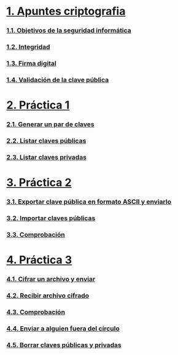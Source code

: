 # [1. Apuntes criptografia](https://github.com/PalomaR88/Criptografia/blob/master/Criptograf%C3%ADa2.md#criptograf%C3%ADa)
### [1.1. Objetivos de la seguridad informática](https://github.com/PalomaR88/Criptografia/blob/master/Criptograf%C3%ADa2.md#objetivos-de-la-seguridad-inform%C3%A1tica)
### [1.2. Integridad](https://github.com/PalomaR88/Criptografia/blob/master/Criptograf%C3%ADa2.md#integridad)
### [1.3. Firma digital](https://github.com/PalomaR88/Criptografia/blob/master/Criptograf%C3%ADa2.md#firma-digital)
### [1.4. Validación de la clave pública](https://github.com/PalomaR88/Criptografia/blob/master/Criptograf%C3%ADa2.md#validaci%C3%B3n-de-la-clave-p%C3%BAblica)
# [2. Práctica 1](https://github.com/PalomaR88/Criptografia/blob/master/EJERCICIOS.md#pr%C3%A1ctica-1)
### [2.1. Generar un par de claves](https://github.com/PalomaR88/Criptografia/blob/master/EJERCICIOS.md#1-genera-un-par-de-claves-p%C3%BAblica-y-privada-en-que-directorio-se-guarda-las-claves-de-un-usuario)
### [2.2. Listar claves públicas](https://github.com/PalomaR88/Criptografia/blob/master/EJERCICIOS.md#2-lista-las-claves-p%C3%BAblicas-que-tienes-en-tu-almac%C3%A9n-de-claves-explica-los-distintos-datos-que-nos-muestra-c%C3%B3mo-deber%C3%ADas-haber-generado-las-claves-para-indicar-por-ejemplo-que-tenga-un-1-mes-de-validez)
### [2.3. Listar claves privadas](https://github.com/PalomaR88/Criptografia/blob/master/EJERCICIOS.md#3-lista-las-claves-privadas-de-tu-almac%C3%A9n-de-claves)
# [3. Práctica 2](https://github.com/PalomaR88/Criptografia/blob/master/EJERCICIOS.md#pr%C3%A1ctica-2)
### [3.1. Exportar clave pública en formato ASCII y enviarlo](https://github.com/PalomaR88/Criptografia/blob/master/EJERCICIOS.md#1-exporta-tu-clave-p%C3%BAblica-en-formato-ascii-y-guardalo-en-un-archivo-nombre_apellidoasc-y-env%C3%ADalo-al-compa%C3%B1ero-con-el-que-vas-a-hacer-esta-pr%C3%A1ctica)
### [3.2. Importar claves públicas](https://github.com/PalomaR88/Criptografia/blob/master/EJERCICIOS.md#2-importa-las-claves-p%C3%BAblicas-recibidas-de-vuestro-compa%C3%B1ero)
### [3.3. Comprobación](https://github.com/PalomaR88/Criptografia/blob/master/EJERCICIOS.md#3-comprueba-que-las-claves-se-han-incluido-correctamente-en-vuestro-keyring)
# [4. Práctica 3](https://github.com/PalomaR88/Criptografia/blob/master/EJERCICIOS.md#pr%C3%A1ctica-3)
### [4.1. Cifrar un archivo y enviar](https://github.com/PalomaR88/Criptografia/blob/master/EJERCICIOS.md#1-cifraremos-un-archivo-cualquiera-y-lo-remitiremos-por-email-a-uno-de-nuestros-compa%C3%B1eros-que-nos-proporcion%C3%B3-su-clave-p%C3%BAblica)
### [4.2. Recibir archivo cifrado](https://github.com/PalomaR88/Criptografia/blob/master/EJERCICIOS.md#2-nuestro-compa%C3%B1ero-a-su-vez-nos-remitir%C3%A1-un-archivo-cifrado-para-que-nosotros-lo-descifremos)
### [4.3. Comprobación](https://github.com/PalomaR88/Criptografia/blob/master/EJERCICIOS.md#3-tanto-nosotros-como-nuestro-compa%C3%B1ero-comprobaremos-que-hemos-podido-descifrar-los-mensajes-recibidos-respectivamente)
### [4.4. Enviar a alguien fuera del círculo](https://github.com/PalomaR88/Criptografia/blob/master/EJERCICIOS.md#4-por-%C3%BAltimo-enviaremos-el-documento-cifrado-a-alguien-que-no-estaba-en-la-lista-de-destinatarios-y-comprobaremos-que-este-usuario-no-podr%C3%A1-descifrar-este-archivo)
### [4.5. Borrar claves públicas y privadas](https://github.com/PalomaR88/Criptografia/blob/master/EJERCICIOS.md#4-por-%C3%BAltimo-enviaremos-el-documento-cifrado-a-alguien-que-no-estaba-en-la-lista-de-destinatarios-y-comprobaremos-que-este-usuario-no-podr%C3%A1-descifrar-este-archivo)
### []()
### []()
### []()
### []()
